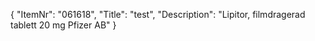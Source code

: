 {
  "ItemNr": "061618",
  "Title": "test",
  "Description": "Lipitor, filmdragerad tablett 20 mg Pfizer AB"
}